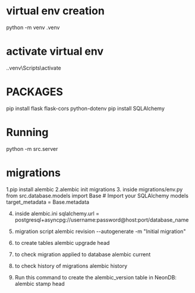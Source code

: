 # virtual env creation
python -m venv .venv

# activate virtual env
.\.venv\Scripts\activate 

# PACKAGES
pip install flask flask-cors python-dotenv
pip install SQLAlchemy
# Running 
python -m src.server

# migrations
1.pip install alembic
2.alembic init migrations
3. inside migrations/env.py
from src.database.models import Base  # Import your SQLAlchemy models
target_metadata = Base.metadata

4. inside alembic.ini 
sqlalchemy.url = postgresql+asyncpg://username:password@host:port/database_name

5. migration script 
alembic revision --autogenerate -m "Initial migration"

6. to create tables 
alembic upgrade head
7. to check migration applied to database 
alembic current

8. to check history of migrations
    alembic history
9. Run this command to create the alembic_version table in NeonDB:
alembic stamp head
